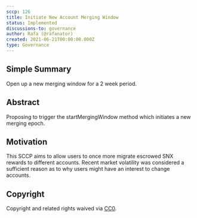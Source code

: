 ```yaml
---
sccp: 126
title: Initiate New Account Merging Window
status: Implemented
discussions-to: governance
author: Rafa (@rafanator)
created: 2021-06-21T00:00:00.000Z
type: Governance
---
```


<!--You can leave these HTML comments in your merged SCCP and delete the visible duplicate text guides, they will not appear and may be helpful to refer to if you edit it again. This is the suggested template for new SCCPs. Note that an SCCP number will be assigned by an editor. When opening a pull request to submit your SCCP, please use an abbreviated title in the filename, `sccp-draft_title_abbrev.md`. The title should be 44 characters or less.-->

## Simple Summary

<!--"If you can't explain it simply, you don't understand it well enough." Provide a simplified and layman-accessible explanation of the SCCP.-->

Open up a new merging window for a 2 week period.

## Abstract

<!--A short (~200 word) description of the variable change proposed.-->

Proposing to trigger the startMergingWindow method which initiates a new merging epoch.

## Motivation

<!--The motivation is critical for SCCPs that want to update variables within Synthetix. It should clearly explain why the existing variable is not incentive aligned. SCCP submissions without sufficient motivation may be rejected outright.-->

This SCCP aims to allow users to once more migrate escrowed SNX rewards to different accounts. Recent market volatility was considered a sufficient reason as to why users might have an interest to change accounts.  

## Copyright
Copyright and related rights waived via [CC0](https://creativecommons.org/publicdomain/zero/1.0/).

